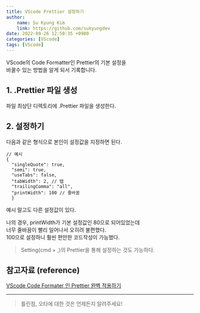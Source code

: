 ```yaml
---
title: VScode Prettier 설정하기
author:
    name: Su Kyung Kim
    link: https://github.com/sukyungdev
date: 2022-09-26 12:50:35 +0900
categories: [VScode]
tags: [VScode]
---
```


VScode의 Code Formatter인 Prettier의 기본 설정을  
바꿀수 있는 방법을 알게 되서 기록합니다.    

## 1. .Prettier 파일 생성  

파일 최상단 디렉토리에 .Prettier 파일을 생성한다.

## 2. 설정하기  
다음과 같은 형식으로 본인이 설정값을 지정하면 된다.  
```
// 예시
{
  "singleQuote": true,
  "semi": true,
  "useTabs": false,
  "tabWidth": 2, // 탭
  "trailingComma": "all",
  "printWidth": 100 // 줄바꿈
  }
```  
예시 말고도 다른 설정값이 있다.  

나의 경우, printWidth가 기본 설정값인 80으로 되어있었는데  
너무 줄바꿈이 빨리 일어나서 오히려 불편했다.  
100으로 설정하니 훨씬 편안한 코드작성이 가능했다.  

> Setting(cmd + ,)의 Prettier을 통해 설정하는 것도 가능하다.

## 참고자료 (reference)
[VScode Code Formater 인 Prettier 완벽 적용하기](https://ux.stories.pe.kr/150)  

---

> 틀린점, 오타에 대한 것은 언제든지 알려주세요!
